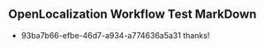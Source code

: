 ## OpenLocalization Workflow Test MarkDown
* 93ba7b66-efbe-46d7-a934-a774636a5a31 thanks!

<!--HONumber=Jul16_HO3-->


